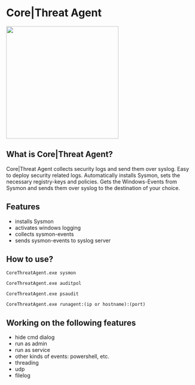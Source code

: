 # Core|Threat Agent
<img src="https://corethreat.net/assets/img/logo.png" height="300px"> 

## What is Core|Threat Agent?
Core|Threat Agent collects security logs and send them over syslog.
Easy to deploy security related logs.
Automatically installs Sysmon, sets the necessary registry-keys and policies.
Gets the Windows-Events from Sysmon and sends them over syslog to the destination of your choice.

## Features
+ installs Sysmon
+ activates windows logging
+ collects sysmon-events
+ sends sysmon-events to syslog server

## How to use?
<code>CoreThreatAgent.exe sysmon</code>

<code>CoreThreatAgent.exe auditpol</code>

<code>CoreThreatAgent.exe psaudit</code>

<code>CoreThreatAgent.exe runagent:(ip or hostname):(port)</code>

  
## Working on the following features
- hide cmd dialog
- run as admin
- run as service
- other kinds of events: powershell, etc.
- threading
- udp
- filelog
